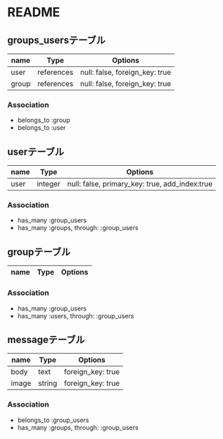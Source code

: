 # README

## groups_usersテーブル
|name|Type|Options|
|------|----|-------|
|user|references|null: false, foreign_key: true|
|group|references|null: false, foreign_key: true|

### Association
- belongs_to :group
- belongs_to :user


## userテーブル
|name|Type|Options|
|------|----|-------|
|user|integer|null: false, primary_key: true, add_index:true|

### Association
- has_many :group_users
- has_many :groups, through: :group_users


## groupテーブル
|name|Type|Options|
|------|----|-------|

### Association
- has_many :group_users
- has_many :users, through: :group_users





## messageテーブル
|name|Type|Options|
|------|----|-------|
|body|text|foreign_key: true|
|image|string|foreign_key: true|

### Association
- belongs_to :group_users
- has_many :groups, through: :group_users